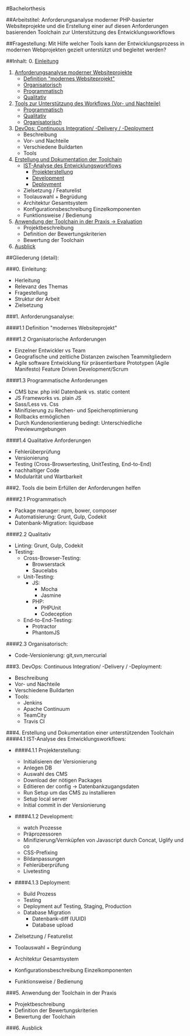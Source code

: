 #Bachelorthesis

##Arbeitstitel:
Anforderungsanalyse moderner PHP-basierter Websiteprojekte und die Erstellung einer auf diesen Anforderungen basierenden Toolchain zur Unterst&uuml;tzung des Entwicklungsworkflows

##Fragestellung:
Mit Hilfe welcher Tools kann der Entwicklungsprozess in modernen Webprojekten gezielt unterst&uuml;tzt und begleitet werden?

##Inhalt:
0. [Einleitung](#0)
1. [Anforderungsanalyse moderner Websiteprojekte](#1)
    - [Definition "modernes Websiteprojekt"](#1.1)
    - [Organisatorisch](#1.2)
    - [Programmatisch](#1.3)
    - [Qualitativ](#1.4)
2. [Tools zur Unterst&uuml;tzung des Workflows (Vor- und Nachteile)](#2)
    - [Programmatisch](#2.1)
    - [Qualitativ](#2.2)
    - [Organisatorisch](#2.3)
3. [DevOps: Continuous Integration/ -Delivery / -Deployment](#3)
    - Beschreibung
    - Vor- und Nachteile
    - Verschiedene Buildarten
    - Tools
4. [Erstellung und Dokumentation der Toolchain](#4)
    - [IST-Analyse des Entwicklungsworkflows](#4.1)
        - [Projekterstellung](#4.1.1)
        - [Development](#4.1.2)
        - [Deployment](#4.1.3)
    - Zielsetzung / Featurelist
    - Toolauswahl + Begr&uuml;dung
    - Architektur Gesamtsystem
    - Konfigurationsbeschreibung Einzelkomponenten
    - Funktionsweise / Bedienung
5. [Anwendung der Toolchain in der Praxis -> Evaluation](#5)
    - Projektbeschreibung
    - Definition der Bewertungskriterien
    - Bewertung der Toolchain
6. [Ausblick](#6)


##Gliederung (detail):

###<a name="0"></a>0. Einleitung:
- Herleitung
- Relevanz des Themas
- Fragestellung
- Struktur der Arbeit
- Zielsetzung

###<a name="1"></a>1. Anforderungsanalyse:

####<a name="1.1"></a>1.1 Definition "modernes Websiteprojekt"

####<a name="1.2"></a>1.2 Organisatorische Anforderungen
- Einzelner Entwickler vs Team
- Geografische und zeitliche Distanzen zwischen Teammitgliedern
- Agile software Entwicklung f&uuml;r pr&auml;sentierbare Prototypen (Agile Manifesto)
    Feature Driven Development/Scrum

####<a name="1.3"></a>1.3 Programmatische Anforderungen
- CMS bzw. php inkl Datenbank vs. static content
- JS Frameworks vs. plain JS
- Sass/Less vs. Css
- Minifizierung zu Rechen- und Speicheroptimierung
- Rollbacks erm&ouml;glichen
- Durch Kundenorientierung bedingt: Unterschiedliche Previewumgebungen

####<a name="1.4"></a>1.4 Qualitative Anforderungen
- Fehler&uuml;berpr&uuml;fung
- Versionierung
- Testing (Cross-Browsertesting, UnitTesting, End-to-End) 
- nachhaltiger Code
- Modularit&auml;t und Wartbarkeit
 
###<a name="2"></a>2. Tools die beim Erf&uuml;llen der Anforderungen helfen

####<a name="2.2"></a>2.1 Programmatisch
- Package manager: npm, bower, composer
- Automatisierung: Grunt, Gulp, Codekit
- Datenbank-Migration: liquidbase

####<a name="2.2"></a>2.2 Qualitativ
- Linting: Grunt, Gulp, Codekit
- Testing: 
    - Cross-Browser-Testing: 
        - Browserstack
        - Saucelabs
    - Unit-Testing: 
        - JS: 
            - Mocha
            - Jasmine
        - PHP: 
            - PHPUnit 
            - Codeception
    - End-to-End-Testing: 
        - Protractor
        - PhantomJS
        
####<a name="2.3"></a>2.3 Organisatorisch:  
- Code-Versionierung: git,svn,mercurial     

###<a name="3"></a>3. DevOps: Continuous Integration/ -Delivery / -Deployment:
- Beschreibung
- Vor- und Nachteile
- Verschiedene Buildarten
- Tools:
    - Jenkins 
    - Apache Continuum
    - TeamCity
    - Travis CI

###<a name="4"></a>4. Erstellung und Dokumentation einer unterst&uuml;tzenden Toolchain
####<a name="4.1"></a>4.1 IST-Analyse des Entwicklungsworkflows:

- ####<a name="4.1.1"></a>4.1.1 Projekterstellung:
    - Initialisieren der Versionierung
    - Anlegen DB
    - Auswahl des CMS
    - Download der n&ouml;tigen Packages
    - Editieren der config -> Datenbankzugangsdaten
    - Run Setup um das CMS zu installieren
    - Setup local server
    - Initial commit in der Versionierung

- ####<a name="4.1.2"></a>4.1.2 Development:
    - watch Prozesse
    - Pr&auml;prozessoren
    - Minifizierung/Vernk&uuml;pfen von Javascript durch Concat, Uglify und co
    - CSS-Prefixing
    - Bildanpassungen
    - Fehler&uuml;berpr&uuml;fung
    - Livetesting

- ####<a name="4.1.3"></a>4.1.3 Deployment:
    - Build Prozess
    - Testing
    - Deployment auf Testing, Staging, Production  
    - Database Migration
        - Datenbank-diff (UUID)
        - Database upload
	
- Zielsetzung / Featurelist
- Toolauswahl + Begr&uuml;ndung
- Architektur Gesamtsystem
- Konfigurationsbeschreibung Einzelkomponenten
- Funktionsweise / Bedienung

###<a name="5"></a>5. Anwendung der Toolchain in der Praxis
- Projektbeschreibung
- Definition der Bewertungskriterien
- Bewertung der Toolchain

###<a name="6"></a>6. Ausblick


















